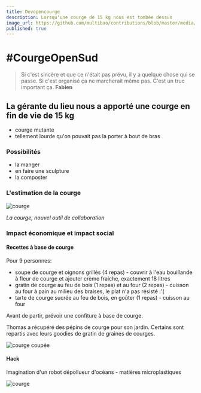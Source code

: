 ```yaml
---
title: Devopencourge
description: Lorsqu'une courge de 15 kg nous est tombée dessus
image_url: https://github.com/multibao/contributions/blob/master/media/devopensud-thecourge.jpg?raw=true
published: true
---
```


# #CourgeOpenSud

> Si c'est sincère et que ce n'était pas prévu, il y a quelque chose qui se passe. Si c'est organisé ça ne marcherait même pas. C'est un truc important ça. **Fabien**

## La gérante du lieu nous a apporté une courge en fin de vie de 15 kg

* courge mutante
* tellement lourde qu'on pouvait pas la porter à bout de bras

### Possibilités

* la manger
* en faire une sculpture
* la composter

### L'estimation de la courge

![courge](https://github.com/multibao/contributions/blob/master/media/devopensud-antoinevernois-courge2-ccbysa.jpg?raw=true)

*La courge, nouvel outil de collaboration*

### Impact économique et impact social 

#### Recettes à base de courge 

Pour 9 personnes:

* soupe de courge et oignons grillés (4 repas) - couvrir à l'eau bouillande à fleur de courge et ajouter crème fraiche, exactement 18 litres
* gratin de courge au feu de bois (1 repas) et au four (2 repas) - cuisson au four à pain au milieu des braises, le plat n'a pas résisté :'(
* tarte de courge sucrée au feu de bois, en goûter (1 repas) - cuisson au four

Avant de partir, prévoir une confiture à base de courge. 

Thomas a récupéré des pépins de courge pour son jardin. 
Certains sont repartis avec leurs goodies de gratin de graines de courges.

![courge coupée](https://github.com/multibao/contributions/blob/master/media/devopensud-antoinevernois-courge-ccbysa.jpg?raw=true)

#### Hack

Imagination d'un robot dépollueur d'océans - matières microplastiques

![courge](https://github.com/multibao/contributions/blob/master/media/devopensud-courgerobot.jpg?raw=true)
